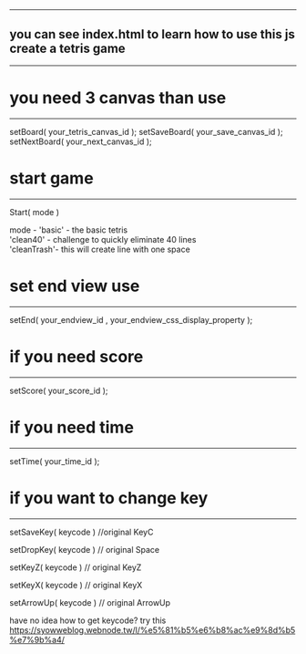  ## <script src="https://syow.000webhostapp.com/Tetris/tetris.js"></script> ##
---------------------------------------------------------------------------

## you can see index.html to learn how to use this js create a tetris game ##
--------------------------------------------------------------------------
# you need 3 canvas than use #
-----------------------------
setBoard( your_tetris_canvas_id );
setSaveBoard( your_save_canvas_id );
setNextBoard( your_next_canvas_id );

# start game #
----------------
Start( mode )

mode -
'basic'     -   the basic tetris <br>
'clean40'   -   challenge to quickly eliminate 40 lines<br>
'cleanTrash'-   this will create line with one space<br>

# set end view use #
---------------------------------------------------------------
setEnd( your_endview_id , your_endview_css_display_property );


# if you need score #
--------------------
setScore( your_score_id );

# if you need time #
-----------------
setTime( your_time_id );

# if you want to change key #
----------------------------
setSaveKey( keycode )   //original KeyC

setDropKey( keycode )   // original Space

setKeyZ( keycode )     // original KeyZ

setKeyX( keycode )     // original KeyX

setArrowUp( keycode )  // original ArrowUp

have no idea how to get keycode? try this
<a>https://syowweblog.webnode.tw/l/%e5%81%b5%e6%b8%ac%e9%8d%b5%e7%9b%a4/<a>